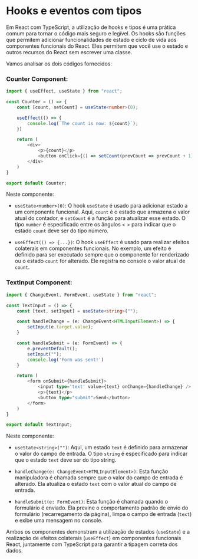 # Hooks e eventos com tipos

Em React com TypeScript, a utilização de hooks e tipos é uma prática comum para tornar o código mais seguro e legível. Os hooks são funções que permitem adicionar funcionalidades de estado e ciclo de vida aos componentes funcionais do React. Eles permitem que você use o estado e outros recursos do React sem escrever uma classe.

Vamos analisar os dois códigos fornecidos:

### Counter Component:

```typescript
import { useEffect, useState } from "react";

const Counter = () => {
    const [count, setCount] = useState<number>(0);

    useEffect(() => {
        console.log(`The count is now: ${count}`);
    })

    return (
        <div>
            <p>{count}</p>
            <button onClick={() => setCount(prevCount => prevCount + 1)}>Increase</button>
        </div>
    )
}

export default Counter;
```

Neste componente:

- `useState<number>(0)`: O hook `useState` é usado para adicionar estado a um componente funcional. Aqui, `count` é o estado que armazena o valor atual do contador, e `setCount` é a função para atualizar esse estado. O tipo `number` é especificado entre os ângulos `< >` para indicar que o estado `count` deve ser do tipo número.

- `useEffect(() => {...})`: O hook `useEffect` é usado para realizar efeitos colaterais em componentes funcionais. No exemplo, um efeito é definido para ser executado sempre que o componente for renderizado ou o estado `count` for alterado. Ele registra no console o valor atual de `count`.

### TextInput Component:

```typescript
import { ChangeEvent, FormEvent, useState } from "react";

const TextInput = () => {
    const [text, setInput] = useState<string>("");

    const handleChange = (e: ChangeEvent<HTMLInputElement>) => {
        setInput(e.target.value);
    }

    const handleSubmit = (e: FormEvent) => {
        e.preventDefault();
        setInput("");
        console.log('Form was sent!')
    }

    return (
        <form onSubmit={handleSubmit}>
            <input type='text' value={text} onChange={handleChange} />
            <p>{text}</p>
            <button type="submit">Send</button>
        </form>
    )
}

export default TextInput;
```

Neste componente:

- `useState<string>("")`: Aqui, um estado `text` é definido para armazenar o valor do campo de entrada. O tipo `string` é especificado para indicar que o estado `text` deve ser do tipo string.

- `handleChange(e: ChangeEvent<HTMLInputElement>)`: Esta função manipuladora é chamada sempre que o valor do campo de entrada é alterado. Ela atualiza o estado `text` com o valor atual do campo de entrada.

- `handleSubmit(e: FormEvent)`: Esta função é chamada quando o formulário é enviado. Ela previne o comportamento padrão de envio do formulário (recarregamento da página), limpa o campo de entrada (`text`) e exibe uma mensagem no console.

Ambos os componentes demonstram a utilização de estados (`useState`) e a realização de efeitos colaterais (`useEffect`) em componentes funcionais React, juntamente com TypeScript para garantir a tipagem correta dos dados.